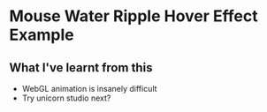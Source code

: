 # Mouse Water Ripple Hover Effect Example

## What I've learnt from this

- WebGL animation is insanely difficult
- Try unicorn studio next?
